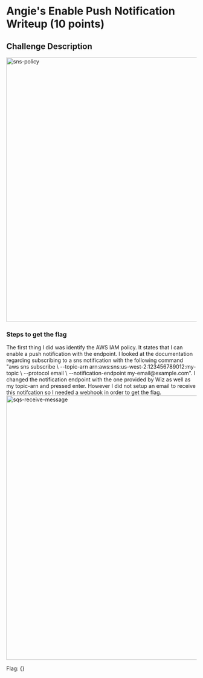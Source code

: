 <h1>Angie's Enable Push Notification Writeup (10 points)</h1>

<h2>Challenge Description</h2>
<p> </p>

<img  width="700" alt="sns-policy" src="#">

<h3>Steps to get the flag</h3>
<p>The first thing I did was identify the AWS IAM policy. It states that I can enable a push notification with the endpoint. I looked at the documentation regarding subscribing to a sns notification with the following command "aws sns subscribe \
    --topic-arn arn:aws:sns:us-west-2:123456789012:my-topic \
    --protocol email \
    --notification-endpoint my-email@example.com". I changed the notification endpoint with the one provided by Wiz as well as my topic-arn and pressed enter. However I did not setup an email to receive this notifcation so I needed a webhook in order to get the flag. 
<img  width="700" alt="sqs-receive-message" src="#">

<p>Flag: {} </p>
